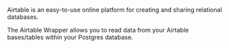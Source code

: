 Airtable is an easy-to-use online platform for creating and sharing relational databases.

The Airtable Wrapper allows you to read data from your Airtable bases/tables within your Postgres database.
